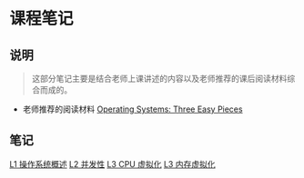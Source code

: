 # 课程笔记


## 说明
> 这部分笔记主要是结合老师上课讲述的内容以及老师推荐的课后阅读材料综合而成的。

* 老师推荐的阅读材料 [Operating Systems: Three Easy Pieces](https://pages.cs.wisc.edu/~remzi/OSTEP/)

## 笔记
[L1 操作系统概述](./L1%20操作系统概述/README.md)
[L2 并发性](./L2%20并发性/README.md)
[L3 CPU 虚拟化](./L3%20CPU%20虚拟化/README.md)
[L3 内存虚拟化](./L3%20内存虚拟化/README.md)
